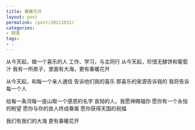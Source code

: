 ```yaml
---
title: 春暖花开
layout: post
permalink: /post/20111031/
categories:
- 随笔
tags:
- ☆
---
```


从今天起，做一个喜乐的人
工作、学习，与主同行
从今天起，珍惜无酵饼和葡萄汁
我有一所房子，里面有大海，更有春暖花开

从今天起，和每一个亲人通信
告诉他们我的喜乐
那喜乐的泉源告诉我的
我将告诉每一个人

给每一条河每一座山取一个感恩的名字
哀恸的人，我愿神赐福你
愿你有一个永恒的盼望
愿你与你的良人终成眷属
愿你获得天国的祝福

我们有我们的大海
更有春暖花开
